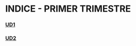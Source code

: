 # INDICE - PRIMER TRIMESTRE

### [UD1](PRIMER%20TRIMESTRE/UD0.%20XML/README.md)
### [UD2](PRIMER%20TRIMESTRE/UD2.%20HTML/README.md)
